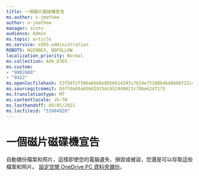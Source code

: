 ```yaml
---
title: 一個磁片磁碟機宣告
ms.author: v-jmathew
author: v-jmathew
manager: scotv
audience: Admin
ms.topic: article
ms.service: o365-administration
ROBOTS: NOINDEX, NOFOLLOW
localization_priority: Normal
ms.collection: Adm_O365
ms.custom:
- "9002660"
- "9422"
ms.openlocfilehash: 53f58f2f506a6bb8e8956b14243c7624e75208b4b486b0722c40ab895a303796
ms.sourcegitcommit: b5f7da89a650d2915dc652449623c78be6247175
ms.translationtype: MT
ms.contentlocale: zh-TW
ms.lasthandoff: 08/05/2021
ms.locfileid: "53984920"
---
```

# <a name="one-drive-announcement"></a>一個磁片磁碟機宣告

自動備份檔案和照片，這樣即使您的電腦遺失、損毀或被盜，您還是可以存取這些檔案和照片。 [設定空閒 OneDrive PC 資料夾備份](https://www.microsoft.com/microsoft-365/onedrive/pc-cloud-backup)。
